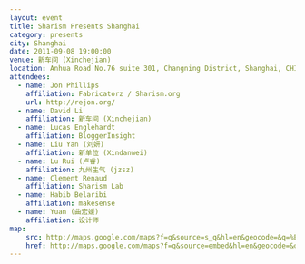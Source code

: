```yaml
---
layout: event
title: Sharism Presents Shanghai
category: presents
city: Shanghai
date: 2011-09-08 19:00:00
venue: 新车间 (Xinchejian)
location: Anhua Road No.76 suite 301, Changning District, Shanghai, CHINA 200050 (near Jiangsu Road)
attendees:
  - name: Jon Phillips
    affiliation: Fabricatorz / Sharism.org
    url: http://rejon.org/
  - name: David Li
    affiliation: 新车间 (Xinchejian)
  - name: Lucas Englehardt
    affiliation: BloggerInsight
  - name: Liu Yan (刘妍)
    affiliation: 新单位 (Xindanwei)
  - name: Lu Rui (卢睿)
    affiliation: 九州生气 (jzsz)
  - name: Clement Renaud
    affiliation: Sharism Lab
  - name: Habib Belaribi
    affiliation: makesense
  - name: Yuan (曲宏媛)
    affiliation: 设计师
map:
    src: http://maps.google.com/maps?f=q&source=s_q&hl=en&geocode=&q=%E4%B8%8A%E6%B5%B7%E5%B8%82%E9%95%BF%E5%AE%81%E5%8C%BA%E5%AE%89%E5%8C%96%E8%B7%AF76%E5%8F%B7&sll=31.230393,121.473704&sspn=1.535956,2.900391&ie=UTF8&hq=&hnear=China+Shanghai+Chang+Ning+Qu+An+Hua+Lu+76%E5%8F%B7&z=14&vpsrc=0&ll=31.21545,121.428982&output=embed
    href: http://maps.google.com/maps?f=q&source=embed&hl=en&geocode=&q=%E4%B8%8A%E6%B5%B7%E5%B8%82%E9%95%BF%E5%AE%81%E5%8C%BA%E5%AE%89%E5%8C%96%E8%B7%AF76%E5%8F%B7&sll=31.230393,121.473704&sspn=1.535956,2.900391&ie=UTF8&hq=&hnear=China+Shanghai+Chang+Ning+Qu+An+Hua+Lu+76%E5%8F%B7&z=14&vpsrc=0&ll=31.21545,121.428982
---
```

